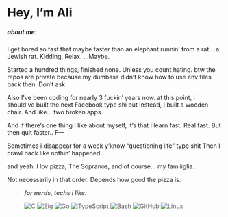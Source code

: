 # Hey, I’m Ali

##### about me:
I get bored so fast that maybe faster than an elephant runnin’ from a rat... a Jewish rat. Kidding. Relax. ...Maybe.

Started a hundred things, finished none. Unless you count hating. btw the repos are private because my dumbass didn’t know how to use env files back then. Don’t ask.

Also I've been coding for nearly 3 fuckin’ years now. at this point, i should’ve built the next Facebook type shi but Instead, I built a wooden chair. And like… two broken apps.

And if there’s one thing I like about myself, it’s that I learn fast. Real fast. But then quit faster.. F—

Sometimes i disappear for a week y’know “questioning life” type shit Then I crawl back like nothin’ happened.

and yeah. I lov pizza, The Sopranos, and of course… my famiiiglia.

Not necessarily in that order. Depends how good the pizza is.




> ***for nerds, techs i like:***

> ![C](https://img.shields.io/badge/C-00599C?style=for-the-badge&logo=c&logoColor=white)
![Zig](https://img.shields.io/badge/Zig-F7A41D?style=for-the-badge&logo=zig&logoColor=black)
![Go](https://img.shields.io/badge/Go-00ADD8?style=for-the-badge&logo=go&logoColor=white)
![TypeScript](https://img.shields.io/badge/TypeScript-3178C6?style=for-the-badge&logo=typescript&logoColor=white)
![Bash](https://img.shields.io/badge/Bash-121011?style=for-the-badge&logo=gnubash&logoColor=white)
![GitHub](https://img.shields.io/badge/GitHub-181717?style=for-the-badge&logo=github&logoColor=white)
![Linux](https://img.shields.io/badge/Linux-FCC624?style=for-the-badge&logo=linux&logoColor=black)
